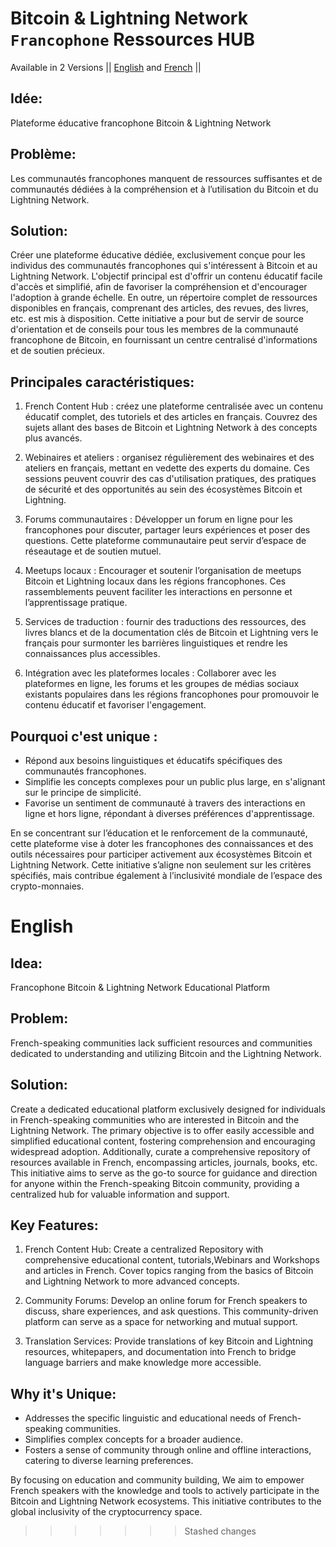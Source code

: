 # Bitcoin & Lightning Network `Francophone` Ressources HUB


Available in 2 Versions || [English](https://github.com/richarddushime/BLN-EduHub-Francophone/blob/main/README_En.md) and [French]() ||

## Idée:
Plateforme éducative francophone Bitcoin & Lightning Network

## Problème:

Les communautés francophones manquent de ressources suffisantes et de communautés dédiées à la compréhension et à l’utilisation du Bitcoin et du Lightning Network.

## Solution:

Créer une plateforme éducative dédiée, exclusivement conçue pour les individus des communautés francophones qui s'intéressent à Bitcoin et au Lightning Network. L'objectif principal est d'offrir un contenu éducatif facile d'accès et simplifié, afin de favoriser la compréhension et d'encourager l'adoption à grande échelle. En outre, un répertoire complet de ressources disponibles en français, comprenant des articles, des revues, des livres, etc. est mis à disposition. Cette initiative a pour but de servir de source d'orientation et de conseils pour tous les membres de la communauté francophone de Bitcoin, en fournissant un centre centralisé d'informations et de soutien précieux.


## Principales caractéristiques:

1. French Content Hub : créez une plateforme centralisée avec un contenu éducatif complet, des tutoriels et des articles en français. Couvrez des sujets allant des bases de Bitcoin et Lightning Network à des concepts plus avancés.

2. Webinaires et ateliers : organisez régulièrement des webinaires et des ateliers en français, mettant en vedette des experts du domaine. Ces sessions peuvent couvrir des cas d'utilisation pratiques, des pratiques de sécurité et des opportunités au sein des écosystèmes Bitcoin et Lightning.

3. Forums communautaires : Développer un forum en ligne pour les francophones pour discuter, partager leurs expériences et poser des questions. Cette plateforme communautaire peut servir d’espace de réseautage et de soutien mutuel.

4. Meetups locaux : Encourager et soutenir l’organisation de meetups Bitcoin et Lightning locaux dans les régions francophones. Ces rassemblements peuvent faciliter les interactions en personne et l’apprentissage pratique.

5. Services de traduction : fournir des traductions des ressources, des livres blancs et de la documentation clés de Bitcoin et Lightning vers le français pour surmonter les barrières linguistiques et rendre les connaissances plus accessibles.

6. Intégration avec les plateformes locales : Collaborer avec les plateformes en ligne, les forums et les groupes de médias sociaux existants populaires dans les régions francophones pour promouvoir le contenu éducatif et favoriser l'engagement.


## Pourquoi c'est unique :

- Répond aux besoins linguistiques et éducatifs spécifiques des communautés francophones.
- Simplifie les concepts complexes pour un public plus large, en s'alignant sur le principe de simplicité.
- Favorise un sentiment de communauté à travers des interactions en ligne et hors ligne, répondant à diverses préférences d'apprentissage.

En se concentrant sur l’éducation et le renforcement de la communauté, cette plateforme vise à doter les francophones des connaissances et des outils nécessaires pour participer activement aux écosystèmes Bitcoin et Lightning Network. Cette initiative s’aligne non seulement sur les critères spécifiés, mais contribue également à l’inclusivité mondiale de l’espace des crypto-monnaies.


# English 

## Idea: 
Francophone Bitcoin & Lightning Network Educational Platform

## Problem:
French-speaking communities lack sufficient resources and communities dedicated to understanding and utilizing Bitcoin and the Lightning Network.

## Solution:
Create a dedicated educational platform exclusively designed for individuals in French-speaking communities who are interested in Bitcoin and the Lightning Network. The primary objective is to offer easily accessible and simplified educational content, fostering comprehension and encouraging widespread adoption. Additionally, curate a comprehensive repository of resources available in French, encompassing articles, journals, books, etc. This initiative aims to serve as the go-to source for guidance and direction for anyone within the French-speaking Bitcoin community, providing a centralized hub for valuable information and support.

## Key Features:

1. French Content Hub:  Create a centralized  Repository with comprehensive educational content, tutorials,Webinars and Workshops and articles in French. Cover topics ranging from the basics of Bitcoin and Lightning Network to more advanced concepts.

3. Community Forums: Develop an online forum for French speakers to discuss, share experiences, and ask questions. This community-driven platform can serve as a space for networking and mutual support.


5. Translation Services:  Provide translations of key Bitcoin and Lightning resources, whitepapers, and documentation into French to bridge language barriers and make knowledge more accessible.


## Why it's Unique:

- Addresses the specific linguistic and educational needs of French-speaking communities.
- Simplifies complex concepts for a broader audience.
- Fosters a sense of community through online and offline interactions, catering to diverse learning preferences.

By focusing on education and community building, We aim to empower French speakers with the knowledge and tools to actively participate in the Bitcoin and Lightning Network ecosystems. This initiative contributes to the global inclusivity of the cryptocurrency space.

>>>>>>> Stashed changes
